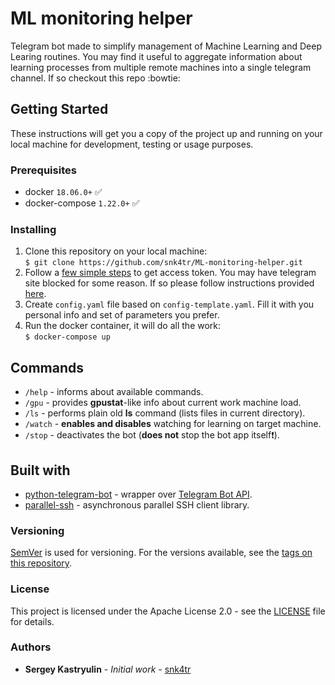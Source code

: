 # ML monitoring helper
Telegram bot made to simplify management of Machine Learning and Deep Learing routines. 
You may find it useful to aggregate information about learning processes from multiple 
remote machines into a single telegram channel. If so checkout this repo :bowtie: 

## Getting Started

These instructions will get you a copy of the project up and running on your local machine for development, testing or 
usage purposes.

### Prerequisites

* docker `18.06.0+` :white_check_mark:
* docker-compose `1.22.0+` :white_check_mark:

### Installing

1. Clone this repository on your local machine:  
`$ git clone https://github.com/snk4tr/ML-monitoring-helper.git`
2. Follow a [few simple steps](https://core.telegram.org/bots#6-botfather) to get 
access token. You may have telegram site blocked for some reason. If so please follow 
instructions provided [here](docs/getting_started.md).
3. Create `config.yaml` file based on `config-template.yaml`. Fill it with
you personal info and set of parameters you prefer.
4. Run the docker container, it will do all the work:  
`$ docker-compose up`  

## Commands

* `/help` - informs about available commands.
* `/gpu` - provides **gpustat**-like info about current work machine load.
* `/ls` - performs plain old **ls** command (lists files in current directory).
* `/watch` - **enables and disables** watching for learning on target machine.
* `/stop` - deactivates the bot (**does not** stop the bot app itself❗).

## Built with

* [python-telegram-bot](https://github.com/python-telegram-bot/python-telegram-bot) - wrapper over 
[Telegram Bot API](https://core.telegram.org/bots/api).
* [parallel-ssh](https://pypi.org/project/parallel-ssh/) - asynchronous parallel SSH client library.

### Versioning

[SemVer](https://semver.org) is used for versioning. For the versions available, see the 
[tags on this repository](https://github.com/snk4tr/ML-monitoring-helper/releases).

### License

This project is licensed under the Apache License 2.0 - see the [LICENSE](LICENSE) file for details.

### Authors

* **Sergey Kastryulin** - _Initial work_ - [snk4tr](https://github.com/snk4tr)


